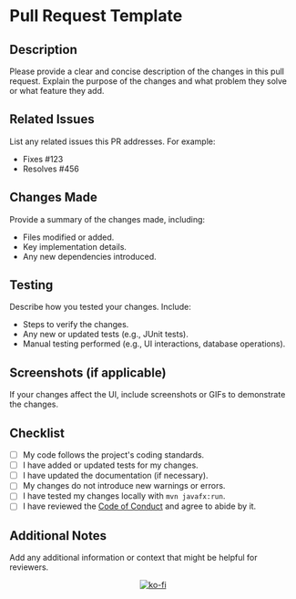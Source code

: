 # Pull Request Template

## Description

Please provide a clear and concise description of the changes in this pull request. Explain the purpose of the changes and what problem they solve or what feature they add.

## Related Issues

List any related issues this PR addresses. For example:

- Fixes #123
- Resolves #456

## Changes Made

Provide a summary of the changes made, including:

- Files modified or added.
- Key implementation details.
- Any new dependencies introduced.

## Testing

Describe how you tested your changes. Include:

- Steps to verify the changes.
- Any new or updated tests (e.g., JUnit tests).
- Manual testing performed (e.g., UI interactions, database operations).

## Screenshots (if applicable)

If your changes affect the UI, include screenshots or GIFs to demonstrate the changes.

## Checklist

- [ ] My code follows the project's coding standards.
- [ ] I have added or updated tests for my changes.
- [ ] I have updated the documentation (if necessary).
- [ ] My changes do not introduce new warnings or errors.
- [ ] I have tested my changes locally with `mvn javafx:run`.
- [ ] I have reviewed the [Code of Conduct](CODE_OF_CONDUCT.md) and agree to abide by it.

## Additional Notes

Add any additional information or context that might be helpful for reviewers.

<p align="center">
  <a href="https://ko-fi.com/O4O6LO7Q1" target="_blank">
    <img src="https://ko-fi.com/img/githubbutton_sm.svg" alt="ko-fi" style="border: 0;">
  </a>
</p>